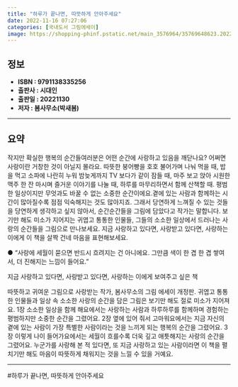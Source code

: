```yaml
---
title: "하루가 끝나면, 따뜻하게 안아주세요"
date: 2022-11-16 07:27:06
categories: [국내도서 그림에세이]
image: https://shopping-phinf.pstatic.net/main_3576964/35769648623.20221111090311.jpg
---
```


## **정보**

- **ISBN : 9791138335256**
- **출판사 : 시대인**
- **출판일 : 20221130**
- **저자 : 봄사무소(박새봄)**

------



## **요약**

작지만 확실한 행복의 순간들여러분은 어떤 순간에 사랑하고 있음을 깨닫나요? 어쩌면 사랑이란 거창한 것이 아닐지 몰라요. 따뜻한 붕어빵을 호호 불어가며 나눠 먹을 때, 밥을 먹고 소파에 나란히 누워 밤늦게까지 TV 보다가 같이 잠들 때, 마주 보고 앉아 시원한 맥주 한 잔 마시며 즐거운 이야기를 나눌 때, 하루를 마무리하면서 함께 산책할 때. 평범한 일상이지만 무엇과도 바꿀 수 없는 소중한 순간이에요.곁에 있는 사람과 함께하는 시간이 많아질수록 점점 익숙해지는 것도 많아지죠. 그래서 당연하게 느껴질 수 있는 것들을 당연하게 생각하고 싶지 않아서, 순간순간들을 그림에 담았다고 작가는 말합니다. 보기만 해도 미소가 지어지는 귀엽고 통통한 인물들, 그들의 소소한 일상에서 드러나는 사랑의 순간들을 그림으로 만나보세요. 지금 사랑하고 있다면, 사랑받고 있다면, 사랑하는 이에게 이 책을 살짝 건네 마음을 표현해보세요.

● “사랑에 세월이 묻으면 반드시 흐려지는 건 아니에요.
그만큼 색이 한 겹 한 겹 쌓여서, 더 진해지는 느낌이 들어요.”

지금 사랑하고 있다면, 사랑받고 있다면, 사랑하는 이에게 보여주고 싶은 책

따뜻하고 귀여운 그림으로 사랑받는 작가, 봄사무소의 그림 에세이 개정판. 귀엽고 통통한 인물들과 일상 속 소소한 사랑의 순간을 담은 그림은 보기만 해도 절로 미소가 지어져요. 1장 소소한 일상을 함께 해요에서는 사랑하는 사람과 하루하루를 함께하며 경험하는 평범하지만 소중한 순간을 그렸어요. 2장 옆에 있어 줘서 고마워요에서는 지금 자신의 곁에 있는 사람이 가장 특별한 사람이라는 것을 느끼게 되는 행복의 순간을 그렸어요. 3장 이렇게 나이 들어가요에서는 세월이 흐를수록 더욱 깊고 애틋해지는 사랑의 순간을 그렸어요. 누군가를 사랑해 본 적 있다면, 또 지금 사랑하고 있는 사람이라면 이 책을 펼치기만 해도 마음이 따뜻하게 채워지는 것을 느낄 수 있을 거예요.



------

#하루가 끝나면, 따뜻하게 안아주세요


